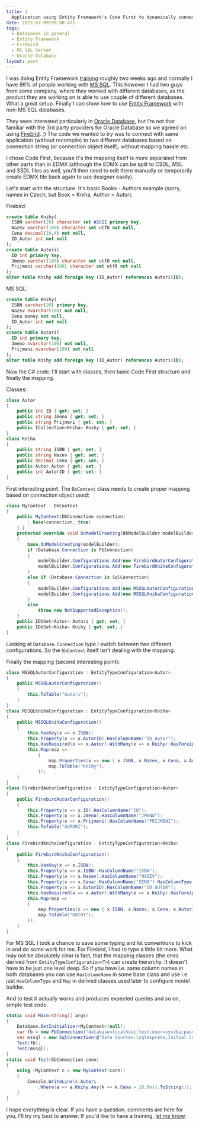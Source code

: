 ```yaml
---
title: |
  Application using Entity Framework's Code First to dynamically connect to two different databases
date: 2012-07-09T09:08:47Z
tags:
  - Databases in general
  - Entity Framework
  - Firebird
  - MS SQL Server
  - Oracle Database
layout: post
---
```

I was doing Entity Framework [training][1] roughly two weeks ago and normally I have 99% of people working with [MS SQL][2]. This however I had two guys from some company, where they worked with different databases, as the product they are working on is able to use couple of different databases. What a great setup. Finally I can show how to use [Entity Framework][3] with non-MS SQL databases.

They were interested particularly in [Oracle Database][4], but I'm not that familiar with the 3rd party providers for Oracle Database so we agreed on using [Firebird][5]. ;) The code we wanted to try was to connect with same application (without recompile) to two different databases based on connection string (or connection object itself), without mapping hassle etc.

I chose Code First, because it's the mapping itself is more separated from other parts than in EDMX (although the EDMX can be split to CSDL, MSL and SSDL files as well, you'll then need to edit there manually or temporarily create EDMX file back again to use designer easily).

Let's start with the structure. It's basic Books - Authors example (sorry, names in Czech, but Book = Kniha, Author = Autor).

Firebird:

```sql
create table Knihy(
  ISBN varchar(20) character set ASCII primary key,
  Nazev varchar(100) character set utf8 not null,
  Cena decimal(10,4) not null,
  ID_Autor int not null
);
create table Autori(
  ID int primary key,
  Jmeno varchar(100) character set utf8 not null,
  Prijmeni varchar(100) character set utf8 not null
);
alter table Knihy add foreign key (ID_Autor) references Autori(ID);
```

MS SQL:

```sql
create table Knihy(
  ISBN varchar(20) primary key,
  Nazev nvarchar(100) not null,
  Cena money not null,
  ID_Autor int not null
);
create table Autori(
  ID int primary key,
  Jmeno nvarchar(100) not null,
  Prijmeni nvarchar(100) not null
);
alter table Knihy add foreign key (ID_Autor) references Autori(ID);
```

Now the C# code. I'll start with classes, then basic Code First structure and finally the mapping.

Classes:

```csharp
class Autor
{
	public int ID { get; set; }
	public string Jmeno { get; set; }
	public string Prijmeni { get; set; }
	public ICollection<Kniha> Knihy { get; set; }
}
class Kniha
{
	public string ISBN { get; set; }
	public string Nazev { get; set; }
	public decimal Cena { get; set; }
	public Autor Autor { get; set; }
	public int AutorID { get; set; }
}
```

First interesting point. The `DbContext` class needs to create proper mapping based on connection object used:

```csharp
class MyContext : DbContext
{
	public MyContext(DbConnection connection)
		: base(connection, true)
	{ }
	protected override void OnModelCreating(DbModelBuilder modelBuilder)
	{
		base.OnModelCreating(modelBuilder);
		if (Database.Connection is FbConnection)
		{
			modelBuilder.Configurations.Add(new FirebirdAutorConfiguration());
			modelBuilder.Configurations.Add(new FirebirdKnihaConfiguration());
		}
		else if (Database.Connection is SqlConnection)
		{
			modelBuilder.Configurations.Add(new MSSQLAutorConfiguration());
			modelBuilder.Configurations.Add(new MSSQLKnihaConfiguration());
		}
		else
			throw new NotSupportedException();
	}
	public IDbSet<Autor> Autori { get; set; }
	public IDbSet<Kniha> Knihy { get; set; }
}
```

Looking at `Database.Connection` type I switch between two different configurations. So the `DbContext` itself isn't dealing with the mapping.

Finally the mapping (second interesting point):

```csharp
class MSSQLAutorConfiguration : EntityTypeConfiguration<Autor>
{
	public MSSQLAutorConfiguration()
	{
		this.ToTable("Autori");
	}
}
class MSSQLKnihaConfiguration : EntityTypeConfiguration<Kniha>
{
	public MSSQLKnihaConfiguration()
	{
		this.HasKey(x => x.ISBN);
		this.Property(x => x.AutorID).HasColumnName("ID_Autor");
		this.HasRequired(x => x.Autor).WithMany(x => x.Knihy).HasForeignKey(x => x.AutorID).WillCascadeOnDelete(false);
		this.Map(map =>
			{
				map.Properties(x => new { x.ISBN, x.Nazev, x.Cena, x.AutorID });
				map.ToTable("Knihy");
			});
	}
}
class FirebirdAutorConfiguration : EntityTypeConfiguration<Autor>
{
	public FirebirdAutorConfiguration()
	{
		this.Property(x => x.ID).HasColumnName("ID");
		this.Property(x => x.Jmeno).HasColumnName("JMENO");
		this.Property(x => x.Prijmeni).HasColumnName("PRIJMENI");
		this.ToTable("AUTORI");
	}
}
class FirebirdKnihaConfiguration : EntityTypeConfiguration<Kniha>
{
	public FirebirdKnihaConfiguration()
	{
		this.HasKey(x => x.ISBN);
		this.Property(x => x.ISBN).HasColumnName("ISBN");
		this.Property(x => x.Nazev).HasColumnName("NAZEV");
		this.Property(x => x.Cena).HasColumnName("CENA").HasColumnType("decimal").HasPrecision(10, 4);
		this.Property(x => x.AutorID).HasColumnName("ID_AUTOR");
		this.HasRequired(x => x.Autor).WithMany(x => x.Knihy).HasForeignKey(x => x.AutorID).WillCascadeOnDelete(false);
		this.Map(map =>
		{
			map.Properties(x => new { x.ISBN, x.Nazev, x.Cena, x.AutorID });
			map.ToTable("KNIHY");
		});
	}
}
```

For MS SQL I took a chance to save some typing and let conventions to kick in and do some work for me. For Firebird, I had to type a little bit more. What may not be absolutely clear is fact, that the mapping classes (the ones derived from `EntityTypeConfiguration<T>`) can create hierarchy. It doesn't have to be just one level deep. So if you have i.e. same column names in both databases you can use `HasColumnName` in some base class and use i.e. just `HasColumnType` and `Map` in derived classes used later to configure model builder.

And to test it actually works and produces expected queries and so on, simple test code.

```csharp
static void Main(string[] args)
{
	Database.SetInitializer<MyContext>(null);
	var fb = new FbConnection("database=localhost:test;user=sysdba;password=masterkey");
	var mssql = new SqlConnection(@"Data Source=.\sqlexpress;Initial Catalog=test;Integrated Security=True");
	Test(fb);
	Test(mssql);
}
static void Test(DbConnection conn)
{
	using (MyContext c = new MyContext(conn))
	{
		Console.WriteLine(c.Autori
			.Where(a => a.Knihy.Any(k => k.Cena > 10.0m)).ToString());
	}
}
```

I hope everything is clear. If you have a question, comments are here for you, I'll try my best to answer. If you'd like to have a training, [let me know][6].

[1]: http://www.x2develop.com
[2]: http://www.microsoft.com/sqlserver/
[3]: http://msdn.com/ef
[4]: http://www.oracle.com/us/products/database/index.html
[5]: http://www.firebirdsql.org
[6]: /about/